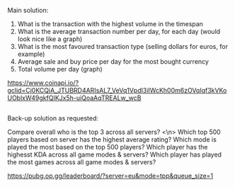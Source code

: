 Main solution:

1. What is the transaction with the highest volume in the timespan
2. What is the average transaction number per day, for each day (would look nice like a graph)
3. What is the most favoured transaction type (selling dollars for euros, for example)
4. Average sale and buy price per day for the most bought currency
5. Total volume per day (graph)

https://www.coinapi.io/?gclid=Cj0KCQiA_JTUBRD4ARIsAL7_VeVq1VpdI3iIWcKh00m6zOVqIqf3kVKoUOblxW49gkfQIKJx5h-uiQoaAqTREALw_wcB



## 

Back-up solution as requested:

Compare overall who is the top 3 across all servers? <\n>
Which top 500 players based on server has the highest average rating?
Which mode is played the most based on the top 500 players?
Which player has the highesst KDA across all game modes & servers?
Which player has played the most games across all game modes & servers?

https://pubg.op.gg/leaderboard/?server=eu&mode=tpp&queue_size=1
